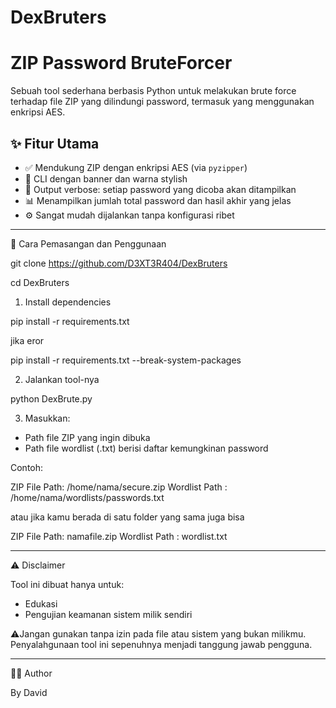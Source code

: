 # DexBruters
# ZIP Password BruteForcer

Sebuah tool sederhana berbasis Python untuk melakukan brute force terhadap file ZIP yang dilindungi password, termasuk yang menggunakan enkripsi AES.

## ✨ Fitur Utama

* ✅ Mendukung ZIP dengan enkripsi AES (via `pyzipper`)
* 🎨 CLI dengan banner dan warna stylish
* 📜 Output verbose: setiap password yang dicoba akan ditampilkan
* 📊 Menampilkan jumlah total password dan hasil akhir yang jelas
* ⚙️ Sangat mudah dijalankan tanpa konfigurasi ribet

---

🚀 Cara Pemasangan dan Penggunaan

git clone https://github.com/D3XT3R404/DexBruters

cd DexBruters

1. Install dependencies


pip install -r requirements.txt

jika eror

pip install -r requirements.txt --break-system-packages


2. Jalankan tool-nya


python DexBrute.py


3. Masukkan:

* Path file ZIP yang ingin dibuka
* Path file wordlist (.txt) berisi daftar kemungkinan password

Contoh:


ZIP File Path: /home/nama/secure.zip
Wordlist Path : /home/nama/wordlists/passwords.txt

atau jika kamu berada di satu folder yang sama juga bisa

ZIP File Path: namafile.zip
Wordlist Path : wordlist.txt

---


⚠️ Disclaimer

Tool ini dibuat hanya untuk:

* Edukasi
* Pengujian keamanan sistem milik sendiri

⚠️Jangan gunakan tanpa izin pada file atau sistem yang bukan milikmu. Penyalahgunaan tool ini sepenuhnya menjadi tanggung jawab pengguna.

---

👨‍💻 Author

By David
